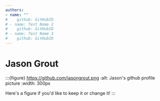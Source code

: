 ```yaml
---
authors: 
- name: ""
#    github: GitHubID
# - name: Test Name 2
#    github: GitHubID
# - name: Test Name 3
#    github: GitHubID
---
```


# Jason Grout

:::{figure} https://github.com/jasongrout.png
:alt: Jason's github profile picture
:width: 300px

Here's a figure if you'd like to keep it or change it!
:::
